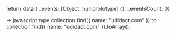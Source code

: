 return data 
{ _events: [Object: null prototype] {},
  _eventsCount: 0}

-> javascript type 
collection.find({ name: "udidact.com" }) to
collection.find({ name: "udidact.com" }).toArray();